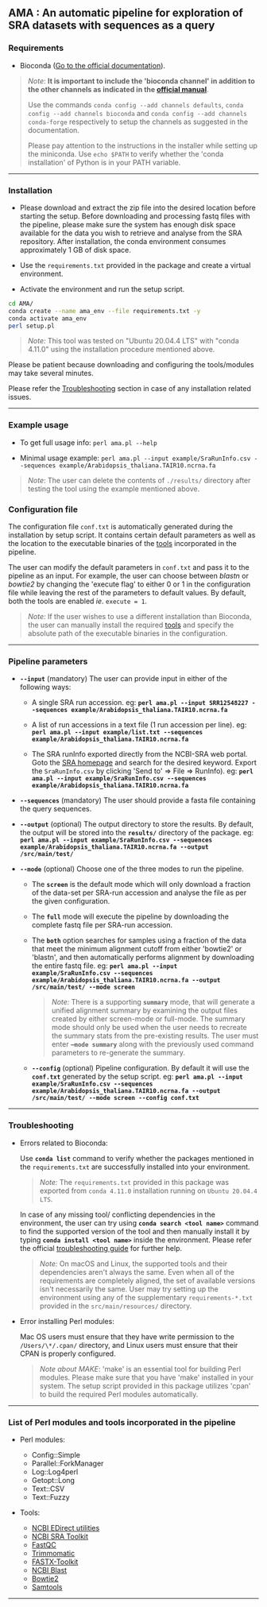## AMA : An automatic pipeline for exploration of SRA datasets with sequences as a query



### Requirements

-   Bioconda ([Go to the official documentation](https://bioconda.github.io/user/install.html "Getting Started - Bioconda documentation")).

> *Note*: **It is important to include the 'bioconda channel' in addition to the other channels as indicated in the [official manual](https://bioconda.github.io/user/install.html#set-up-channels "Bioconda documentation - Set up channels")**.
>
> Use the commands `conda config --add channels defaults`, `conda config --add channels bioconda` and `conda config --add channels conda-forge` respectively to setup the channels as suggested in the documentation.
>
> Please pay attention to the instructions in the installer while setting up the miniconda. Use `echo $PATH` to verify whether the 'conda installation' of Python is in your PATH variable.

------------------------------------------------------------------------

### Installation

-   Please download and extract the zip file into the desired location before starting the setup. Before downloading and processing fastq files with the pipeline, please make sure the system has enough disk space available for the data you wish to retrieve and analyse from the SRA repository. After installation, the conda environment consumes approximately 1 GB of disk space.

-   Use the `requirements.txt` provided in the package and create a virtual environment.

-   Activate the environment and run the setup script.

``` bash
cd AMA/
conda create --name ama_env --file requirements.txt -y
conda activate ama_env
perl setup.pl
```

> *Note:* This tool was tested on "Ubuntu 20.04.4 LTS" with "conda 4.11.0" using the installation procedure mentioned above.

Please be patient because downloading and configuring the tools/modules may take several minutes.

Please refer the [Troubleshooting](#troubleshooting) section in case of any installation related issues.

------------------------------------------------------------------------

### Example usage

-   To get full usage info: `perl ama.pl --help`

-   Minimal usage example: `perl ama.pl --input example/SraRunInfo.csv --sequences example/Arabidopsis_thaliana.TAIR10.ncrna.fa`

> *Note*: The user can delete the contents of `./results/` directory after testing the tool using the example mentioned above.

### Configuration file

The configuration file `conf.txt` is automatically generated during the installation by setup script. It contains certain default parameters as well as the location to the executable binaries of the [tools](#list-of-perl-modules-and-tools-incorporated-in-the-pipeline) incorporated in the pipeline.

The user can modify the default parameters in `conf.txt` and pass it to the pipeline as an input. For example, the user can choose between *blastn* or *bowtie2* by changing the 'execute flag' to either 0 or 1 in the configuration file while leaving the rest of the parameters to default values. By default, both the tools are enabled *ie*. `execute = 1`.

> *Note:* If the user wishes to use a different installation than Bioconda, the user can manually install the required [tools](#list-of-perl-modules-and-tools-incorporated-in-the-pipeline) and specify the absolute path of the executable binaries in the configuration.

------------------------------------------------------------------------

### Pipeline parameters

-   **`--input`** (mandatory) The user can provide input in either of the following ways:

    -   A single SRA run accession. eg: **`perl ama.pl --input SRR12548227 --sequences example/Arabidopsis_thaliana.TAIR10.ncrna.fa`**

    -   A list of run accessions in a text file (1 run accession per line). eg: **`perl ama.pl --input example/list.txt --sequences example/Arabidopsis_thaliana.TAIR10.ncrna.fa`**

    -   The SRA runInfo exported directly from the NCBI-SRA web portal. Goto the [SRA homepage](https://www.ncbi.nlm.nih.gov/sra "Home - NCBI - SRA") and search for the desired keyword. Export the `SraRunInfo.csv` by clicking 'Send to' =\> File =\> RunInfo). eg: **`perl ama.pl --input example/SraRunInfo.csv --sequences example/Arabidopsis_thaliana.TAIR10.ncrna.fa`**

-   **`--sequences`** (mandatory) The user should provide a fasta file containing the query sequences.

-   **`--output`** (optional) The output directory to store the results. By default, the output will be stored into the **`results/`** directory of the package. eg: **`perl ama.pl --input example/SraRunInfo.csv --sequences example/Arabidopsis_thaliana.TAIR10.ncrna.fa --output /src/main/test/`**

-   **`--mode`** (optional) Choose one of the three modes to run the pipeline.

    -   The **`screen`** is the default mode which will only download a fraction of the data-set per SRA-run accession and analyse the file as per the given configuration.

    -   The **`full`** mode will execute the pipeline by downloading the complete fastq file per SRA-run accession.

    -   The **`both`** option searches for samples using a fraction of the data that meet the minimum alignment cutoff from either 'bowtie2' or 'blastn', and then automatically performs alignment by downloading the entire fastq file. eg: **`perl ama.pl --input example/SraRunInfo.csv --sequences example/Arabidopsis_thaliana.TAIR10.ncrna.fa --output /src/main/test/ --mode screen`**

        > *Note:* There is a supporting **`summary`** mode, that will generate a unified alignment summary by examining the output files created by either screen-mode or full-mode. The summary mode should only be used when the user needs to recreate the summary stats from the pre-existing results. The user must enter **`–mode summary`** along with the previously used command parameters to re-generate the summary.

    -   **`--config`** (optional) Pipeline configuration. By default it will use the **`conf.txt`** generated by the setup script. eg: **`perl ama.pl --input example/SraRunInfo.csv --sequences example/Arabidopsis_thaliana.TAIR10.ncrna.fa --output /src/main/test/ --mode screen --config conf.txt`**

------------------------------------------------------------------------

### Troubleshooting

-   Errors related to Bioconda:

    Use **`conda list`** command to verify whether the packages mentioned in the `requirements.txt` are successfully installed into your environment.

    > *Note:* The `requirements.txt` provided in this package was exported from `conda 4.11.0` installation running on `Ubuntu 20.04.4 LTS`.

    In case of any missing tool/ conflicting dependencies in the environment, the user can try using **`conda search <tool name>`** command to find the supported version of the tool and then manually install it by typing **`conda install <tool name>`** inside the environment. Please refer the official [troubleshooting guide](https://conda.io/projects/conda/en/latest/user-guide/troubleshooting.html "User guide » Troubleshooting") for further help.

    > *Note:* On macOS and Linux, the supported tools and their dependencies aren't always the same. Even when all of the requirements are completely aligned, the set of available versions isn't necessarily the same. User may try setting up the environment using any of the supplementary `requirements-*.txt` provided in the `src/main/resources/` directory.

-   Error installing Perl modules:

    Mac OS users must ensure that they have write permission to the `/Users/\*/.cpan/` directory, and Linux users must ensure that their CPAN is properly configured.

    > *Note about MAKE*: 'make' is an essential tool for building Perl modules. Please make sure that you have 'make' installed in your system. The setup script provided in this package utilizes 'cpan' to build the required Perl modules automatically.

------------------------------------------------------------------------

### List of Perl modules and tools incorporated in the pipeline

-   Perl modules:

    -   Config::Simple
    -   Parallel::ForkManager
    -   Log::Log4perl
    -   Getopt::Long
    -   Text::CSV
    -   Text::Fuzzy

-   Tools:

    -   [NCBI EDirect utilities](https://www.ncbi.nlm.nih.gov/books/NBK179288/)
    -   [NCBI SRA Toolkit](https://www.ncbi.nlm.nih.gov/home/tools/)
    -   [FastQC](https://www.bioinformatics.babraham.ac.uk/projects/download.html#fastqc)
    -   [Trimmomatic](http://www.usadellab.org/cms/?page=trimmomatic)
    -   [FASTX-Toolkit](http://hannonlab.cshl.edu/fastx_toolkit/)
    -   [NCBI Blast](https://blast.ncbi.nlm.nih.gov/Blast.cgi?PAGE_TYPE=BlastDocs&DOC_TYPE=Download)
    -   [Bowtie2](http://bowtie-bio.sourceforge.net/bowtie2/index.shtml)
    -   [Samtools](http://www.htslib.org/download/)

------------------------------------------------------------------------
